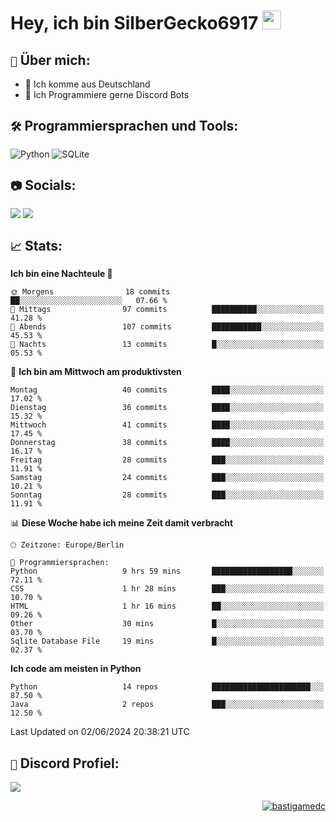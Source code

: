 # Hey, ich bin SilberGecko6917 <img src="https://raw.githubusercontent.com/MartinHeinz/MartinHeinz/master/wave.gif" width="30px">

## `📌` Über mich:
- 📍 Ich komme aus Deutschland
- 📝 Ich Programmiere gerne Discord Bots

## `🛠️` Programmiersprachen und Tools:
![Python](https://img.shields.io/badge/python-3670A0?style=for-the-badge&logo=python&logoColor=ffdd54)
![SQLite](https://img.shields.io/badge/sqlite-%2307405e.svg?style=for-the-badge&logo=sqlite&logoColor=white)


## `📷` Socials:  
[![](https://img.shields.io/youtube/channel/subscribers/UCf83BJ6BdAFoU1zViGFuWlg?style=for-the-badge&logo=youtube&label=YouTube&color=red)](https://youtube.com/@gecko_tv) [![](https://img.shields.io/twitch/status/silbergecko_tv?style=for-the-badge&logo=twitch&logoColor=white&color=purple)](https://twitch.tv/silbergecko_tv)


## `📈` Stats:
<!--START_SECTION:waka-->
**Ich bin eine Nachteule 🦉** 

```text
🌞 Morgens                18 commits          ██░░░░░░░░░░░░░░░░░░░░░░░   07.66 % 
🌆 Mittags                97 commits          ██████████░░░░░░░░░░░░░░░   41.28 % 
🌃 Abends                 107 commits         ███████████░░░░░░░░░░░░░░   45.53 % 
🌙 Nachts                 13 commits          █░░░░░░░░░░░░░░░░░░░░░░░░   05.53 % 
```
📅 **Ich bin am Mittwoch am produktivsten** 

```text
Montag                   40 commits          ████░░░░░░░░░░░░░░░░░░░░░   17.02 % 
Dienstag                 36 commits          ████░░░░░░░░░░░░░░░░░░░░░   15.32 % 
Mittwoch                 41 commits          ████░░░░░░░░░░░░░░░░░░░░░   17.45 % 
Donnerstag               38 commits          ████░░░░░░░░░░░░░░░░░░░░░   16.17 % 
Freitag                  28 commits          ███░░░░░░░░░░░░░░░░░░░░░░   11.91 % 
Samstag                  24 commits          ███░░░░░░░░░░░░░░░░░░░░░░   10.21 % 
Sonntag                  28 commits          ███░░░░░░░░░░░░░░░░░░░░░░   11.91 % 
```


📊 **Diese Woche habe ich meine Zeit damit verbracht** 

```text
🕑︎ Zeitzone: Europe/Berlin

💬 Programmiersprachen: 
Python                   9 hrs 59 mins       ██████████████████░░░░░░░   72.11 % 
CSS                      1 hr 28 mins        ███░░░░░░░░░░░░░░░░░░░░░░   10.70 % 
HTML                     1 hr 16 mins        ██░░░░░░░░░░░░░░░░░░░░░░░   09.26 % 
Other                    30 mins             █░░░░░░░░░░░░░░░░░░░░░░░░   03.70 % 
Sqlite Database File     19 mins             █░░░░░░░░░░░░░░░░░░░░░░░░   02.37 % 
```

**Ich code am meisten in Python** 

```text
Python                   14 repos            ██████████████████████░░░   87.50 % 
Java                     2 repos             ███░░░░░░░░░░░░░░░░░░░░░░   12.50 % 
```




 Last Updated on 02/06/2024 20:38:21 UTC
<!--END_SECTION:waka-->

## `🔎` Discord Profiel:
<a href="https://discord.com/users/753974250968186901"><img src="https://lanyard.cnrad.dev/api/753974250968186901"><p/>

<p align="right">
  <img align="center" src="https://komarev.com/ghpvc/?username=SilberGecko6917&label=Profile%20views&color=0e75b6&style=flat" alt="bastigamedc"/>
</p>
